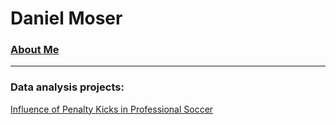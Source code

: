 # Daniel Moser

### [About Me](about)

***

### Data analysis projects:  
[Influence of Penalty Kicks in Professional Soccer](https://djmwa.github.io/penaltykicks)
